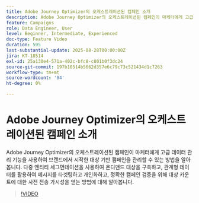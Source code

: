 ```yaml
---
title: Adobe Journey Optimizer의 오케스트레이션된 캠페인 소개
description: Adobe Journey Optimizer의 오케스트레이션된 캠페인이 마케터에게 고급 데이터 관리 기능을 사용하여 브랜드에서 시작한 대상 기반 캠페인을 관리할 수 있는 방법을 알아봅니다.
feature: Campaigns
role: Data Engineer, User
level: Beginner, Intermediate, Experienced
doc-type: Feature Video
duration: 595
last-substantial-update: 2025-08-28T00:00:00Z
jira: KT-18514
exl-id: 25a130e4-571a-402c-bfc8-c801b0f3dc24
source-git-commit: 197b10514b5662d357e6c79c73c521434d1c7263
workflow-type: tm+mt
source-wordcount: '84'
ht-degree: 0%

---
```


# Adobe Journey Optimizer의 오케스트레이션된 캠페인 소개

Adobe Journey Optimizer의 오케스트레이션된 캠페인이 마케터에게 고급 데이터 관리 기능을 사용하여 브랜드에서 시작한 대상 기반 캠페인을 관리할 수 있는 방법을 알아봅니다. 다중 엔티티 세그먼테이션을 사용하여 온디맨드 대상을 구축하고, 관계형 데이터를 활용하여 메시지를 타겟팅하고 개인화하고, 정확한 캠페인 검증을 위해 대상 카운트에 대한 사전 전송 가시성을 얻는 방법에 대해 알아봅니다.

>[!VIDEO](https://video.tv.adobe.com/v/3471538/?learn=on&enablevpops)
